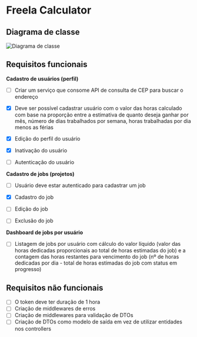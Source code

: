 # Freela Calculator


## Diagrama de classe
![Diagrama de classe](https://user-images.githubusercontent.com/35710766/185277364-12128f49-76cf-4b1d-bb06-61c5106f2b13.jpg)


## Requisitos funcionais
**Cadastro de usuários (perfil)**

- [ ] Criar um serviço que consome API de consulta de CEP para buscar o endereço

- [x] Deve ser possível cadastrar usuário com o valor das horas calculado com base na proporção entre a estimativa de quanto deseja ganhar por mês, número de dias             trabalhados por semana, horas trabalhadas por dia menos as férias

- [x] Edição do perfil do usuário

- [x] Inativação do usuário

- [ ] Autenticação do usuário

**Cadastro de jobs (projetos)**
- [ ] Usuário deve estar autenticado para cadastrar um job

- [x] Cadastro do job

- [ ] Edição do job

- [ ] Exclusão do job

**Dashboard de jobs por usuário**

- [ ] Listagem de jobs por usuário com cálculo do valor líquido (valor das horas dedicadas proporcionais ao total de horas estimadas do job) e a contagem
      das horas restantes para vencimento do job (nº de horas dedicadas por dia - total de horas estimadas do job com status em progresso)
      
## Requisitos não funcionais
- [ ] O token deve ter duração de 1 hora
- [ ] Criação de middlewares de erros
- [ ] Criação de middlewares para validação de DTOs
- [ ] Criação de DTOs como modelo de saída em vez de utilizar entidades nos controllers
